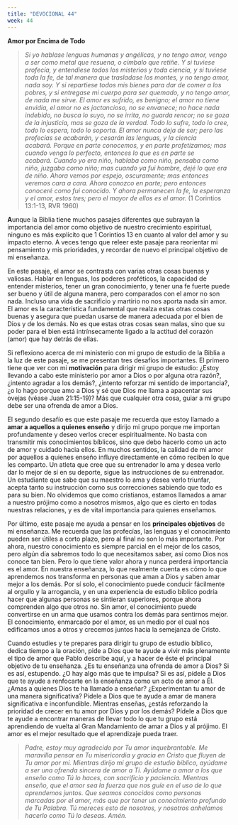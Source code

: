 ```yaml
---
title: "DEVOCIONAL 44"
week: 44
---
```


**Amor por Encima de Todo**

> *Si yo hablase lenguas humanas y angélicas, y no tengo amor, vengo a
> ser como metal que resuena, o címbalo que retiñe. Y si tuviese
> profecía, y entendiese todos los misterios y toda ciencia, y si
> tuviese toda la fe, de tal manera que trasladase los montes, y no
> tengo amor, nada soy. Y si repartiese todos mis bienes para dar de
> comer a los pobres, y si entregase mi cuerpo para ser quemado, y no
> tengo amor, de nada me sirve. El amor es sufrido, es benigno; el amor
> no tiene envidia, el amor no es jactancioso, no se envanece; no hace
> nada indebido, no busca lo suyo, no se irrita, no guarda rencor; no se
> goza de la injusticia, mas se goza de la verdad. Todo lo sufre, todo
> lo cree, todo lo espera, todo lo soporta. El amor nunca deja de ser;
> pero las profecías se acabarán, y cesarán las lenguas, y la ciencia
> acabará. Porque en parte conocemos, y en parte profetizamos; mas
> cuando venga lo perfecto, entonces lo que es en parte se
> acabará. Cuando yo era niño, hablaba como niño, pensaba como niño,
> juzgaba como niño; mas cuando ya fui hombre, dejé lo que era de
> niño. Ahora vemos por espejo, oscuramente; mas entonces veremos cara a
> cara. Ahora conozco en parte; pero entonces conoceré como fui
> conocido. Y ahora permanecen la fe, la esperanza y el amor, estos
> tres; pero el mayor de ellos es el amor.* (1 Corintios 13:1-13, RVR
> 1960)

**A**unque la Biblia tiene muchos pasajes diferentes que subrayan la
importancia del amor como objetivo de nuestro crecimiento espiritual,
ninguno es más explícito que 1 Corintios 13 en cuanto al valor del amor
y su impacto eterno. A veces tengo que releer este pasaje para
reorientar mi pensamiento y mis prioridades, y recordar de nuevo el
principal objetivo de mi enseñanza.

En este pasaje, el amor se contrasta con varias otras cosas buenas y
valiosas. Hablar en lenguas, los poderes proféticos, la capacidad de
entender misterios, tener un gran conocimiento, y tener una fe fuerte
puede ser bueno y útil de alguna manera, pero comparados con el amor no
son nada. Incluso una vida de sacrificio y martirio no nos aporta nada
sin amor. El amor es la característica fundamental que realza estas
otras cosas buenas y asegura que puedan usarse de manera adecuada por el
bien de Dios y de los demás. No es que estas otras cosas sean malas,
sino que su poder para el bien está intrínsecamente ligado a la actitud
del corazón (amor) que hay detrás de ellas.

Si reflexiono acerca de mi ministerio con mi grupo de estudio de la
Biblia a la luz de este pasaje, se me presentan tres desafíos
importantes. El primero tiene que ver con mi **motivación** para dirigir
mi grupo de estudio: ¿Estoy llevando a cabo este ministerio por amor a
Dios o por alguna otra razón?, ¿intento agradar a los demás?, ¿intento
reforzar mi sentido de importancia?, ¿o lo hago porque amo a Dios y sé
que Dios me llama a apacentar sus ovejas (véase Juan 21:15-19)? Más que
cualquier otra cosa, guiar a mi grupo debe ser una ofrenda de amor a
Dios.

El segundo desafío es que este pasaje me recuerda que estoy llamado a
**amar a aquellos a quienes enseño** y dirijo mi grupo porque me
importan profundamente y deseo verlos crecer espiritualmente. No basta
con transmitir mis conocimientos bíblicos, sino que debo hacerlo como un
acto de amor y cuidado hacia ellos. En muchos sentidos, la calidad de mi
amor por aquellos a quienes enseño influye directamente en cómo reciben
lo que les comparto. Un atleta que cree que su entrenador lo ama y desea
verlo dar lo mejor de sí en su deporte, sigue las instrucciones de su
entrenador. Un estudiante que sabe que su maestro lo ama y desea verlo
triunfar, acepta tanto su instrucción como sus correcciones sabiendo que
todo es para su bien. No olvidemos que como cristianos, estamos llamados
a amar a nuestro prójimo como a nosotros mismos, algo que es cierto en
todas nuestras relaciones, y es de vital importancia para quienes
enseñamos.

Por último, este pasaje me ayuda a pensar en los **principales
objetivos** de mi enseñanza. Me recuerda que las profecías, las lenguas
y el conocimiento pueden ser útiles a corto plazo, pero al final no son
lo más importante. Por ahora, nuestro conocimiento es siempre parcial en
el mejor de los casos, pero algún día sabremos todo lo que necesitamos
saber, así como Dios nos conoce tan bien. Pero lo que tiene valor ahora
y nunca perderá importancia es el amor. En nuestra enseñanza, lo que
realmente cuenta es cómo lo que aprendemos nos transforma en personas
que aman a Dios y saben amar mejor a los demás. Por sí solo, el
conocimiento puede conducir fácilmente al orgullo y la arrogancia, y en
una experiencia de estudio bíblico podría hacer que algunas personas se
sintieran superiores, porque ahora comprenden algo que otros no. Sin
amor, el conocimiento puede convertirse en un arma que usamos contra los
demás para sentirnos mejor. El conocimiento, enmarcado por el amor, es
un medio por el cual nos edificamos unos a otros y crecemos juntos hacia
la semejanza de Cristo.

Cuando estudies y te prepares para dirigir tu grupo de estudio bíblico,
dedica tiempo a la oración, pide a Dios que te ayude a vivir más
plenamente el tipo de amor que Pablo describe aquí, y a hacer de éste el
principal objetivo de tu enseñanza. ¿Es tu enseñanza una ofrenda de amor
a Dios? Si es así, estupendo. ¿O hay algo más que te impulsa? Si es así,
pídele a Dios que te ayude a renfocarte en la enseñanza como un acto de
amor a Él. ¿Amas a quienes Dios te ha llamado a enseñar? ¿Experimentan
tu amor de una manera significativa? Pídele a Dios que te ayude a amar
de manera significativa e inconfundible. Mientras enseñas, ¿estás
reforzando la prioridad de crecer en tu amor por Dios y por los demás?
Pídele a Dios que te ayude a encontrar maneras de llevar todo lo que tu
grupo está aprendiendo de vuelta al Gran Mandamiento de amar a Dios y al
prójimo. El amor es el mejor resultado que el aprendizaje pueda traer.

> *Padre, estoy muy agradecido por Tu amor inquebrantable. Me maravilla
> pensar en Tu misericordia y gracia en Cristo que fluyen de Tu amor por
> mí. Mientras dirijo mi grupo de estudio bíblico, ayúdame a ser una
> ofrenda sincera de amor a Ti. Ayúdame a amar a los que enseño como Tú
> lo haces, con sacrificio y paciencia. Mientras enseño, que el amor sea
> la fuerza que nos guíe en el uso de lo que aprendemos juntos. Que
> seamos conocidos como personas marcadas por el amor, más que por tener
> un conocimiento profundo de Tu Palabra. Tú mereces esto de nosotros, y
> nosotros anhelamos hacerlo como Tú lo deseas. Amén.*
